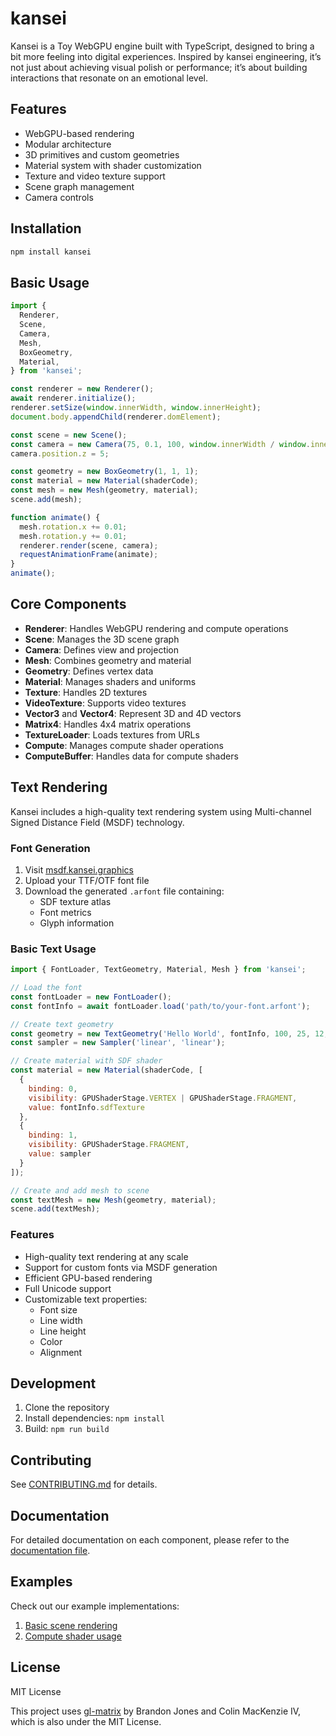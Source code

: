 # kansei

Kansei is a Toy WebGPU engine built with TypeScript, designed to bring a bit more feeling into digital experiences. Inspired by kansei engineering, it’s not just about achieving visual polish or performance; it’s about building interactions that resonate on an emotional level.

## Features

- WebGPU-based rendering
- Modular architecture
- 3D primitives and custom geometries
- Material system with shader customization
- Texture and video texture support
- Scene graph management
- Camera controls

## Installation

```bash
npm install kansei
```

## Basic Usage

```javascript
import {
  Renderer,
  Scene,
  Camera,
  Mesh,
  BoxGeometry,
  Material,
} from 'kansei';

const renderer = new Renderer();
await renderer.initialize();
renderer.setSize(window.innerWidth, window.innerHeight);
document.body.appendChild(renderer.domElement);

const scene = new Scene();
const camera = new Camera(75, 0.1, 100, window.innerWidth / window.innerHeight);
camera.position.z = 5;

const geometry = new BoxGeometry(1, 1, 1);
const material = new Material(shaderCode);
const mesh = new Mesh(geometry, material);
scene.add(mesh);

function animate() {
  mesh.rotation.x += 0.01;
  mesh.rotation.y += 0.01;
  renderer.render(scene, camera);
  requestAnimationFrame(animate);
}
animate();
```

## Core Components

- **Renderer**: Handles WebGPU rendering and compute operations
- **Scene**: Manages the 3D scene graph
- **Camera**: Defines view and projection
- **Mesh**: Combines geometry and material
- **Geometry**: Defines vertex data
- **Material**: Manages shaders and uniforms
- **Texture**: Handles 2D textures
- **VideoTexture**: Supports video textures
- **Vector3** and **Vector4**: Represent 3D and 4D vectors
- **Matrix4**: Handles 4x4 matrix operations
- **TextureLoader**: Loads textures from URLs
- **Compute**: Manages compute shader operations
- **ComputeBuffer**: Handles data for compute shaders

## Text Rendering

Kansei includes a high-quality text rendering system using Multi-channel Signed Distance Field (MSDF) technology.

### Font Generation

1. Visit [msdf.kansei.graphics](https://msdf.kansei.graphics/)
2. Upload your TTF/OTF font file
3. Download the generated `.arfont` file containing:
   - SDF texture atlas
   - Font metrics
   - Glyph information

### Basic Text Usage

```javascript
import { FontLoader, TextGeometry, Material, Mesh } from 'kansei';

// Load the font
const fontLoader = new FontLoader();
const fontInfo = await fontLoader.load('path/to/your-font.arfont');

// Create text geometry
const geometry = new TextGeometry('Hello World', fontInfo, 100, 25, 12, new Vector4(1, 1, 1, 1));
const sampler = new Sampler('linear', 'linear');

// Create material with SDF shader
const material = new Material(shaderCode, [
  {
    binding: 0,
    visibility: GPUShaderStage.VERTEX | GPUShaderStage.FRAGMENT,
    value: fontInfo.sdfTexture
  },
  {
    binding: 1,
    visibility: GPUShaderStage.FRAGMENT,
    value: sampler
  }
]);

// Create and add mesh to scene
const textMesh = new Mesh(geometry, material);
scene.add(textMesh);
```

### Features

- High-quality text rendering at any scale
- Support for custom fonts via MSDF generation
- Efficient GPU-based rendering
- Full Unicode support
- Customizable text properties:
  - Font size
  - Line width
  - Line height
  - Color
  - Alignment

## Development

1. Clone the repository
2. Install dependencies: `npm install`
3. Build: `npm run build`

## Contributing

See [CONTRIBUTING.md](CONTRIBUTING.md) for details.

## Documentation

For detailed documentation on each component, please refer to the [documentation file](docs/documentation.md).

## Examples

Check out our example implementations:

1. [Basic scene rendering](examples/index.html)
2. [Compute shader usage](examples/index_compute.html)

## License

MIT License

This project uses [gl-matrix](https://github.com/toji/gl-matrix) by Brandon Jones and Colin MacKenzie IV, which is also under the MIT License.
